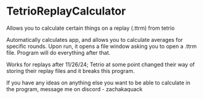 # TetrioReplayCalculator
Allows you to calculate certain things on a replay (.ttrm) from tetrio

Automatically calculates app, and allows you to calculate averages for specific rounds.
Upon run, it opens a file window asking you to open a .ttrm file. Program will do everything after that.

Works for replays after 11/26/24; Tetrio at some point changed their way of storing their replay files and it breaks this program.

If you have any ideas on anything else you want to be able to calculate in the program, message me on discord - zachakaquack
